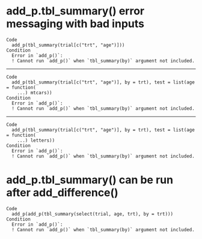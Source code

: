 # add_p.tbl_summary() error messaging with bad inputs

    Code
      add_p(tbl_summary(trial[c("trt", "age")]))
    Condition
      Error in `add_p()`:
      ! Cannot run `add_p()` when `tbl_summary(by)` argument not included.

---

    Code
      add_p(tbl_summary(trial[c("trt", "age")], by = trt), test = list(age = function(
        ...) mtcars))
    Condition
      Error in `add_p()`:
      ! Cannot run `add_p()` when `tbl_summary(by)` argument not included.

---

    Code
      add_p(tbl_summary(trial[c("trt", "age")], by = trt), test = list(age = function(
        ...) letters))
    Condition
      Error in `add_p()`:
      ! Cannot run `add_p()` when `tbl_summary(by)` argument not included.

# add_p.tbl_summary() can be run after add_difference()

    Code
      add_p(add_p(tbl_summary(select(trial, age, trt), by = trt)))
    Condition
      Error in `add_p()`:
      ! Cannot run `add_p()` when `tbl_summary(by)` argument not included.

